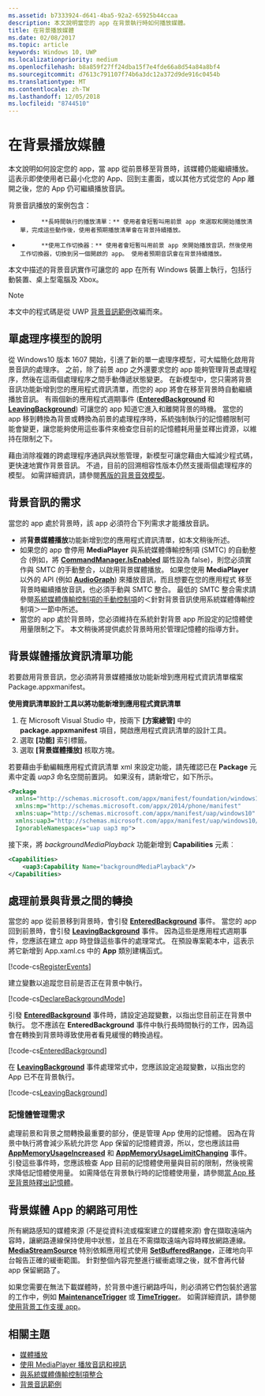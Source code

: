 ```yaml
---
ms.assetid: b7333924-d641-4ba5-92a2-65925b44ccaa
description: 本文說明當您的 app 在背景執行時如何播放媒體。
title: 在背景播放媒體
ms.date: 02/08/2017
ms.topic: article
keywords: Windows 10, UWP
ms.localizationpriority: medium
ms.openlocfilehash: b8a859f27ff24dba15f7e4fde66a8d54a84a8bf4
ms.sourcegitcommit: d7613c791107f74b6a3dc12a372d9de916c0454b
ms.translationtype: MT
ms.contentlocale: zh-TW
ms.lasthandoff: 12/05/2018
ms.locfileid: "8744510"
---
```

# <a name="play-media-in-the-background"></a>在背景播放媒體
本文說明如何設定您的 app，當 app 從前景移至背景時，該媒體仍能繼續播放。 這表示即使使用者已最小化您的 App、回到主畫面，或以其他方式從您的 App 離開之後，您的 App 仍可繼續播放音訊。 

背景音訊播放的案例包含：

-   
            **長時間執行的播放清單：** 使用者會短暫叫用前景 app 來選取和開始播放清單，完成這些動作後，使用者預期播放清單會在背景持續播放。

-   
            **使用工作切換器：** 使用者會短暫叫用前景 app 來開始播放音訊，然後使用工作切換器，切換到另一個開啟的 app。 使用者預期音訊會在背景持續播放。

本文中描述的背景音訊實作可讓您的 app 在所有 Windows 裝置上執行，包括行動裝置、桌上型電腦及 Xbox。

> [!NOTE]
> 本文中的程式碼是從 UWP [背景音訊範例](http://go.microsoft.com/fwlink/p/?LinkId=800141)改編而來。

## <a name="explanation-of-one-process-model"></a>單處理序模型的說明
從 Windows10 版本 1607 開始，引進了新的單一處理序模型，可大幅簡化啟用背景音訊的處理序。 之前，除了前景 app 之外還要求您的 app 能夠管理背景處理程序，然後在這兩個處理程序之間手動傳遞狀態變更。 在新模型中，您只需將背景音訊功能新增到您的應用程式資訊清單，而您的 app 將會在移至背景時自動繼續播放音訊。 有兩個新的應用程式週期事件 ([**EnteredBackground**](https://msdn.microsoft.com/library/windows/apps/Windows.ApplicationModel.Core.CoreApplication.EnteredBackground) 和 [**LeavingBackground**](https://msdn.microsoft.com/library/windows/apps/Windows.ApplicationModel.Core.CoreApplication.LeavingBackground)) 可讓您的 app 知道它進入和離開背景的時機。 當您的 app 移到轉換為背景或轉換為前景的處理程序時，系統強制執行的記憶體限制可能會變更，讓您能夠使用這些事件來檢查您目前的記憶體耗用量並釋出資源，以維持在限制之下。

藉由消除複雜的跨處理程序通訊與狀態管理，新模型可讓您藉由大幅減少程式碼，更快速地實作背景音訊。 不過，目前的回溯相容性版本仍然支援兩個處理程序的模型。 如需詳細資訊，請參閱[舊版的背景音效模型](legacy-background-media-playback.md)。

## <a name="requirements-for-background-audio"></a>背景音訊的需求
當您的 app 處於背景時，該 app 必須符合下列需求才能播放音訊。

* 將**背景媒體播放**功能新增到您的應用程式資訊清單，如本文稍後所述。
* 如果您的 app 會停用 **MediaPlayer** 與系統媒體傳輸控制項 (SMTC) 的自動整合 (例如，將 [**CommandManager.IsEnabled**](https://msdn.microsoft.com/library/windows/apps/Windows.Media.Playback.MediaPlaybackCommandManager.IsEnabled) 屬性設為 false)，則您必須實作與 SMTC 的手動整合，以啟用背景媒體播放。 如果您使用 **MediaPlayer** 以外的 API (例如 [**AudioGraph**](https://msdn.microsoft.com/library/windows/apps/Windows.Media.Audio.AudioGraph)) 來播放音訊，而且想要在您的應用程式 移至背景時繼續播放音訊，也必須手動與 SMTC 整合。 最低的 SMTC 整合需求請參閱[系統媒體傳輸控制項的手動控制項](system-media-transport-controls.md)的＜針對背景音訊使用系統媒體傳輸控制項＞一節中所述。
* 當您的 app 處於背景時，您必須維持在系統針對背景 app 所設定的記憶體使用量限制之下。 本文稍後將提供處於背景時用於管理記憶體的指導方針。

## <a name="background-media-playback-manifest-capability"></a>背景媒體播放資訊清單功能
若要啟用背景音訊，您必須將背景媒體播放功能新增到應用程式資訊清單檔案 Package.appxmanifest。 

**使用資訊清單設計工具以將功能新增到應用程式資訊清單**

1.  在 Microsoft Visual Studio 中，按兩下 **\[方案總管\]** 中的 **package.appxmanifest** 項目，開啟應用程式資訊清單的設計工具。
2.  選取 **\[功能\]** 索引標籤。
3.  選取 **\[背景媒體播放\]** 核取方塊。

若要藉由手動編輯應用程式資訊清單 xml 來設定功能，請先確認已在 **Package** 元素中定義 *uap3* 命名空間前置詞。 如果沒有，請新增它，如下所示。
```xml
<Package
  xmlns="http://schemas.microsoft.com/appx/manifest/foundation/windows10"
  xmlns:mp="http://schemas.microsoft.com/appx/2014/phone/manifest"
  xmlns:uap="http://schemas.microsoft.com/appx/manifest/uap/windows10"
  xmlns:uap3="http://schemas.microsoft.com/appx/manifest/uap/windows10/3"
  IgnorableNamespaces="uap uap3 mp">
```

接下來，將 *backgroundMediaPlayback* 功能新增到 **Capabilities** 元素︰
```xml
<Capabilities>
    <uap3:Capability Name="backgroundMediaPlayback"/>
</Capabilities>
```

## <a name="handle-transitioning-between-foreground-and-background"></a>處理前景與背景之間的轉換
當您的 app 從前景移到背景時，會引發 [**EnteredBackground**](https://msdn.microsoft.com/library/windows/apps/Windows.ApplicationModel.Core.CoreApplication.EnteredBackground) 事件。 當您的 app 回到前景時，會引發 [**LeavingBackground**](https://msdn.microsoft.com/library/windows/apps/Windows.ApplicationModel.Core.CoreApplication.LeavingBackground) 事件。 因為這些是應用程式週期事件，您應該在建立 app 時登錄這些事件的處理常式。 在預設專案範本中，這表示將它新增到 App.xaml.cs 中的 **App** 類別建構函式。 

[!code-cs[RegisterEvents](./code/BackgroundAudio_RS1/cs/App.xaml.cs#SnippetRegisterEvents)]

建立變數以追蹤您目前是否正在背景中執行。

[!code-cs[DeclareBackgroundMode](./code/BackgroundAudio_RS1/cs/App.xaml.cs#SnippetDeclareBackgroundMode)]

引發 [**EnteredBackground**](https://msdn.microsoft.com/library/windows/apps/Windows.ApplicationModel.Core.CoreApplication.EnteredBackground) 事件時，請設定追蹤變數，以指出您目前正在背景中執行。 您不應該在 **EnteredBackground** 事件中執行長時間執行的工作，因為這會在轉換到背景時導致使用者看見緩慢的轉換過程。

[!code-cs[EnteredBackground](./code/BackgroundAudio_RS1/cs/App.xaml.cs#SnippetEnteredBackground)]

在 [**LeavingBackground**](https://msdn.microsoft.com/library/windows/apps/Windows.ApplicationModel.Core.CoreApplication.LeavingBackground) 事件處理常式中，您應該設定追蹤變數，以指出您的 App 已不在背景執行。

[!code-cs[LeavingBackground](./code/BackgroundAudio_RS1/cs/App.xaml.cs#SnippetLeavingBackground)]

### <a name="memory-management-requirements"></a>記憶體管理需求
處理前景和背景之間轉換最重要的部分，便是管理 App 使用的記憶體。 因為在背景中執行將會減少系統允許您 App 保留的記憶體資源，所以，您也應該註冊 [**AppMemoryUsageIncreased**](https://msdn.microsoft.com/library/windows/apps/Windows.System.MemoryManager.AppMemoryUsageIncreased) 和 [**AppMemoryUsageLimitChanging**](https://msdn.microsoft.com/library/windows/apps/Windows.System.MemoryManager.AppMemoryUsageLimitChanging) 事件。 引發這些事件時，您應該檢查 App 目前的記憶體使用量與目前的限制，然後視需求降低記憶體使用量。 如需降低在背景執行時的記憶體使用量，請參閱[當 App 移至背景時釋出記憶體](../launch-resume/reduce-memory-usage.md)。

## <a name="network-availability-for-background-media-apps"></a>背景媒體 App 的網路可用性
所有網路感知的媒體來源 (不是從資料流或檔案建立的媒體來源) 會在擷取遠端內容時，讓網路連線保持使用中狀態，並且在不需擷取遠端內容時釋放網路連線。 [**MediaStreamSource**](https://msdn.microsoft.com/library/windows/apps/Windows.Media.Core.MediaStreamSource) 特別依賴應用程式使用 [**SetBufferedRange**](https://msdn.microsoft.com/library/windows/apps/dn282762)，正確地向平台報告正確的緩衝範圍。 針對整個內容完整進行緩衝處理之後，就不會再代替 app 保留網路了。

如果您需要在無法下載媒體時，於背景中進行網路呼叫，則必須將它們包裝於適當的工作中，例如 [**MaintenanceTrigger**](https://msdn.microsoft.com/library/windows/apps/Windows.ApplicationModel.Background.MaintenanceTrigger) 或 [**TimeTrigger**](https://msdn.microsoft.com/library/windows/apps/Windows.ApplicationModel.Background.TimeTrigger)。 如需詳細資訊，請參閱[使用背景工作支援 app](https://msdn.microsoft.com/windows/uwp/launch-resume/support-your-app-with-background-tasks)。

## <a name="related-topics"></a>相關主題
* [媒體播放](media-playback.md)
* [使用 MediaPlayer 播放音訊和視訊](play-audio-and-video-with-mediaplayer.md)
* [與系統媒體傳輸控制項整合](integrate-with-systemmediatransportcontrols.md)
* [背景音訊範例](https://github.com/Microsoft/Windows-universal-samples/tree/master/Samples/BackgroundMediaPlayback)

 

 




